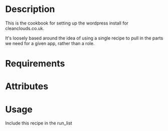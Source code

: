 Description
===========

This is the cookbook for setting up the wordpress install for cleanclouds.co.uk.

It's loosely based around the idea of using a single recipe to pull in the parts we need for a given app, rather than a role.

Requirements
============

Attributes
==========

Usage
=====

Include this recipe in the run_list



<!-- links -->

[1]: http://devopsanywhere.blogspot.de/2012/11/how-to-write-reusable-chef-cookbooks.html